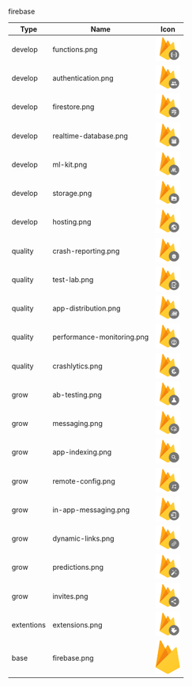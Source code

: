 firebase

Type | Name | Icon
--|--|--
develop|functions.png|<img src="../resources/firebase/develop/functions.png" width="50px" />
develop|authentication.png|<img src="../resources/firebase/develop/authentication.png" width="50px" />
develop|firestore.png|<img src="../resources/firebase/develop/firestore.png" width="50px" />
develop|realtime-database.png|<img src="../resources/firebase/develop/realtime-database.png" width="50px" />
develop|ml-kit.png|<img src="../resources/firebase/develop/ml-kit.png" width="50px" />
develop|storage.png|<img src="../resources/firebase/develop/storage.png" width="50px" />
develop|hosting.png|<img src="../resources/firebase/develop/hosting.png" width="50px" />
quality|crash-reporting.png|<img src="../resources/firebase/quality/crash-reporting.png" width="50px" />
quality|test-lab.png|<img src="../resources/firebase/quality/test-lab.png" width="50px" />
quality|app-distribution.png|<img src="../resources/firebase/quality/app-distribution.png" width="50px" />
quality|performance-monitoring.png|<img src="../resources/firebase/quality/performance-monitoring.png" width="50px" />
quality|crashlytics.png|<img src="../resources/firebase/quality/crashlytics.png" width="50px" />
grow|ab-testing.png|<img src="../resources/firebase/grow/ab-testing.png" width="50px" />
grow|messaging.png|<img src="../resources/firebase/grow/messaging.png" width="50px" />
grow|app-indexing.png|<img src="../resources/firebase/grow/app-indexing.png" width="50px" />
grow|remote-config.png|<img src="../resources/firebase/grow/remote-config.png" width="50px" />
grow|in-app-messaging.png|<img src="../resources/firebase/grow/in-app-messaging.png" width="50px" />
grow|dynamic-links.png|<img src="../resources/firebase/grow/dynamic-links.png" width="50px" />
grow|predictions.png|<img src="../resources/firebase/grow/predictions.png" width="50px" />
grow|invites.png|<img src="../resources/firebase/grow/invites.png" width="50px" />
extentions|extensions.png|<img src="../resources/firebase/extentions/extensions.png" width="50px" />
base|firebase.png|<img src="../resources/firebase/base/firebase.png" width="50px" />
